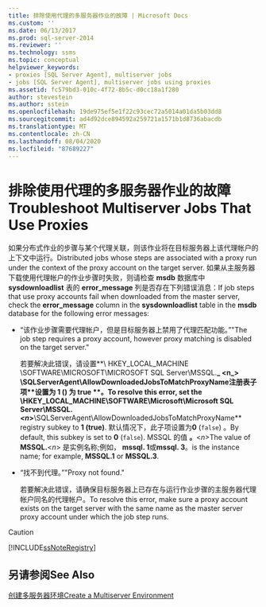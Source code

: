 ```yaml
---
title: 排除使用代理的多服务器作业的故障 | Microsoft Docs
ms.custom: ''
ms.date: 06/13/2017
ms.prod: sql-server-2014
ms.reviewer: ''
ms.technology: ssms
ms.topic: conceptual
helpviewer_keywords:
- proxies [SQL Server Agent], multiserver jobs
- jobs [SQL Server Agent], multiserver jobs using proxies
ms.assetid: fc579bd3-010c-4f72-8b5c-d0cc18a1f280
author: stevestein
ms.author: sstein
ms.openlocfilehash: 19de975ef5e1f22c93cec72a5014a01da5b03dd8
ms.sourcegitcommit: ad4d92dce894592a259721a1571b1d8736abacdb
ms.translationtype: MT
ms.contentlocale: zh-CN
ms.lasthandoff: 08/04/2020
ms.locfileid: "87689227"
---
```

# <a name="troubleshoot-multiserver-jobs-that-use-proxies"></a><span data-ttu-id="ef5c0-102">排除使用代理的多服务器作业的故障</span><span class="sxs-lookup"><span data-stu-id="ef5c0-102">Troubleshoot Multiserver Jobs That Use Proxies</span></span>
  <span data-ttu-id="ef5c0-103">如果分布式作业的步骤与某个代理关联，则该作业将在目标服务器上该代理帐户的上下文中运行。</span><span class="sxs-lookup"><span data-stu-id="ef5c0-103">Distributed jobs whose steps are associated with a proxy run under the context of the proxy account on the target server.</span></span> <span data-ttu-id="ef5c0-104">如果从主服务器下载使用代理帐户的作业步骤时失败，则请检查 **msdb** 数据库中 **sysdownloadlist** 表的 **error_message** 列是否存在下列错误消息：</span><span class="sxs-lookup"><span data-stu-id="ef5c0-104">If job steps that use proxy accounts fail when downloaded from the master server, check the **error_message** column in the **sysdownloadlist** table in the **msdb** database for the following error messages:</span></span>  
  
-   <span data-ttu-id="ef5c0-105">“该作业步骤需要代理帐户，但是目标服务器上禁用了代理匹配功能。”</span><span class="sxs-lookup"><span data-stu-id="ef5c0-105">"The job step requires a proxy account, however proxy matching is disabled on the target server."</span></span>  
  
     <span data-ttu-id="ef5c0-106">若要解决此错误，请设置**\ HKEY_LOCAL_MACHINE \SOFTWARE\MICROSOFT\MICROSOFT SQL Server\MSSQL.**_ \<n_> **\SQLServerAgent\AllowDownloadedJobsToMatchProxyName**注册表子项\*\*设置为 1 () 为 true \*\*。</span><span class="sxs-lookup"><span data-stu-id="ef5c0-106">To resolve this error, set the **\HKEY_LOCAL_MACHINE\SOFTWARE\Microsoft\Microsoft SQL Server\MSSQL.**_\<n_>**\SQLServerAgent\AllowDownloadedJobsToMatchProxyName** registry subkey to **1 (true)**.</span></span> <span data-ttu-id="ef5c0-107">默认情况下，此子项设置为**0** (`false`) 。</span><span class="sxs-lookup"><span data-stu-id="ef5c0-107">By default, this subkey is set to **0** (`false`).</span></span> <span data-ttu-id="ef5c0-108">MSSQL 的值 **。**\<*n*></span><span class="sxs-lookup"><span data-stu-id="ef5c0-108">The value of **MSSQL.**\<*n*></span></span> <span data-ttu-id="ef5c0-109">是实例名称;例如， **mssql. 1**或**mssql. 3**。</span><span class="sxs-lookup"><span data-stu-id="ef5c0-109">is the instance name; for example, **MSSQL.1** or **MSSQL.3**.</span></span>  
  
-   <span data-ttu-id="ef5c0-110">“找不到代理。”</span><span class="sxs-lookup"><span data-stu-id="ef5c0-110">"Proxy not found."</span></span>  
  
     <span data-ttu-id="ef5c0-111">若要解决此错误，请确保目标服务器上已存在与运行作业步骤的主服务器代理帐户同名的代理帐户。</span><span class="sxs-lookup"><span data-stu-id="ef5c0-111">To resolve this error, make sure a proxy account exists on the target server with the same name as the master server proxy account under which the job step runs.</span></span>  
  
> [!CAUTION]  
>  [!INCLUDE[ssNoteRegistry](../../includes/ssnoteregistry-md.md)]  
  
## <a name="see-also"></a><span data-ttu-id="ef5c0-112">另请参阅</span><span class="sxs-lookup"><span data-stu-id="ef5c0-112">See Also</span></span>  
 [<span data-ttu-id="ef5c0-113">创建多服务器环境</span><span class="sxs-lookup"><span data-stu-id="ef5c0-113">Create a Multiserver Environment</span></span>](create-a-multiserver-environment.md)  
  
  

